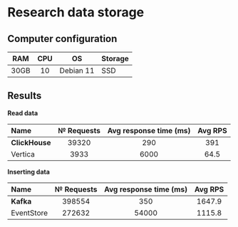 # Research data storage

## Computer configuration

| RAM    | CPU |     OS     | Storage |
|:------:|:---:|------------|---------|
|  30GB  |  10 | Debian 11  |   SSD   |

## Results

**Read data**

|     Name           | № Requests  | Avg response time (ms) |   Avg RPS       |
|:-------------------|:-----------:|:----------------------:|:---------------:|
|   **ClickHouse**   |    39320    |          290           |        391      |
|   Vertica          |    3933     |          6000          |        64.5     |

**Inserting data**

|     Name           | № Requests  | Avg response time (ms) |   Avg RPS       |
|:-------------------|:-----------:|:----------------------:|:---------------:|
|   **Kafka**        |    398554   |          350           |      1647.9     |
|   EventStore       |    272632   |          54000         |      1115.8     |
